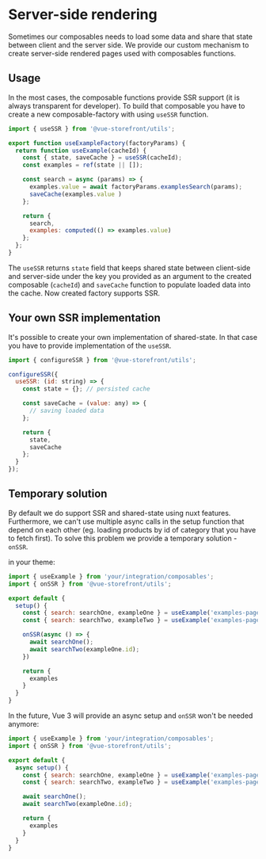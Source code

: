 # Server-side rendering

Sometimes our composables needs to load some data and share that state between client and the server side.
We provide our custom mechanism to create server-side rendered pages used with composables functions.

## Usage

In the most cases, the composable functions provide SSR support (it is always transparent for developer).
To build that composable you have to create a new composable-factory with using `useSSR` function.

```js
import { useSSR } from '@vue-storefront/utils';

export function useExampleFactory(factoryParams) {
  return function useExample(cacheId) {
    const { state, saveCache } = useSSR(cacheId);
    const examples = ref(state || []);

    const search = async (params) => {
      examples.value = await factoryParams.examplesSearch(params);
      saveCache(examples.value )
    };

    return {
      search,
      examples: computed(() => examples.value)
    };
  };
}

```

The `useSSR` returns `state` field that keeps shared state between client-side and server-side under the key you provided as an argument to the created composable (`cacheId`) and `saveCache` function to populate loaded data into the cache. Now created factory supports SSR.

## Your own SSR implementation

It's possible to create your own implementation of shared-state. In that case you have to provide implementation of the `useSSR`.

```js
import { configureSSR } from '@vue-storefront/utils';

configureSSR({
  useSSR: (id: string) => {
    const state = {}; // persisted cache

    const saveCache = (value: any) => {
      // saving loaded data
    };

    return {
      state,
      saveCache
    };
  }
});
```

## Temporary solution

By default we do support SSR and shared-state using nuxt features. Furthermore, we can't use multiple async calls in the setup function that depend on each other (eg. loading products by id of category that you have to fetch first). To solve this problem we provide a temporary solution - `onSSR`.

in your theme:

```js
import { useExample } from 'your/integration/composables';
import { onSSR } from '@vue-storefront/utils';

export default {
  setup() {
    const { search: searchOne, exampleOne } = useExample('examples-page1');
    const { search: searchTwo, exampleTwo } = useExample('examples-page2');

    onSSR(async () => {
      await searchOne();
      await searchTwo(exampleOne.id);
    })

    return {
      examples
    }
  }
}

```

In the future, Vue 3 will provide an async setup and `onSSR` won't be needed anymore:

```js
import { useExample } from 'your/integration/composables';
import { onSSR } from '@vue-storefront/utils';

export default {
  async setup() {
    const { search: searchOne, exampleOne } = useExample('examples-page1');
    const { search: searchTwo, exampleTwo } = useExample('examples-page2');

    await searchOne();
    await searchTwo(exampleOne.id);

    return {
      examples
    }
  }
}

```
